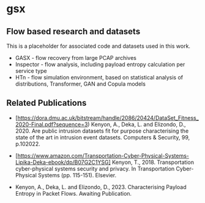 # gsx

## Flow based research and datasets

This is a placeholder for associated code and datasets used in this work.

* GASX - flow recovery from large PCAP archives
* Inspector - flow analysis, including payload entropy calculation per service type
* HTn - flow simulation environment, based on statistical analysis of distributions, Transformer, GAN and Copula models


## Related Publications

* [https://dora.dmu.ac.uk/bitstream/handle/2086/20424/DataSet_Fitness_2020-Final.pdf?sequence=3) Kenyon, A., Deka, L. and Elizondo, D., 2020. Are public intrusion datasets fit for purpose characterising the state of the art in intrusion event datasets. Computers & Security, 99, p.102022.

* [https://www.amazon.com/Transportation-Cyber-Physical-Systems-Lipika-Deka-ebook/dp/B07G2C1YSG] Kenyon, T., 2018. Transportation cyber-physical systems security and privacy. In Transportation Cyber-Physical Systems (pp. 115-151). Elsevier.

* Kenyon, A., Deka, L. and Elizondo, D., 2023. Characterising Payload Entropy in Packet Flows. Awaiting Publication.


